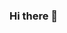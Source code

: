 ### Hi there 👋

<!--
**PavanDevL/PavanDevL** is a ✨ _special_ ✨ repository because its `README.md` (this file) appears on your GitHub profile.

Here are some ideas to get you started:

- 🔭 I’m currently Student pursuing my BTech Engineering specialization in Artificial Intelligence and Machine Learning.
- 🌱 I’m currently learning Machine Learning modeling and AI models, fundamentals of Computer science.
- 📫 How to reach me: Email: pavandevl200304@gmail.com
                       Phone: +919535001937 
-->
